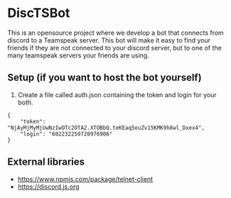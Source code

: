 # DiscTSBot
This is an opensource project where we develop a bot that connects from discord to a Teamspeak server.
This bot will make it easy to find your friends if they are not connected to your discord server, 
but to one of the many teamspeak servers your friends are using.

## Setup (if you want to host the bot yourself)
1. Create a file called auth.json containing the token and login for your both.
```
{
    "token": "NjAyMjMyMjUwNzIwOTc2OTA2.XTOBbQ.teKEaq5ouZv15KMK9h8wl_Dxex4",
    "login": "602232250720976906"
}
```

## External libraries
- https://www.npmjs.com/package/telnet-client
- https://discord.js.org
